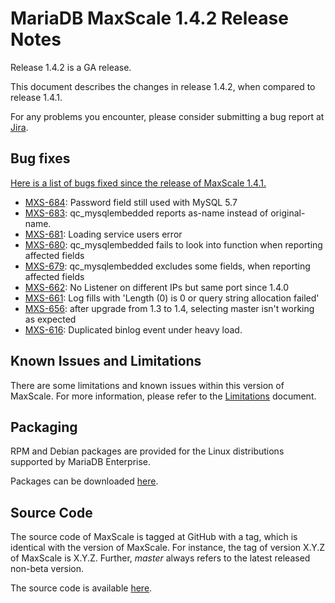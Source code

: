 
# MariaDB MaxScale 1.4.2 Release Notes

Release 1.4.2 is a GA release.

This document describes the changes in release 1.4.2, when compared to
release 1.4.1.

For any problems you encounter, please consider submitting a bug
report at [Jira](https://jira.mariadb.org).

## Bug fixes

[Here is a list of bugs fixed since the release of MaxScale 1.4.1.](https://jira.mariadb.org/browse/MXS-683?jql=project%20%3D%20MXS%20AND%20issuetype%20%3D%20Bug%20AND%20resolution%20in%20(Fixed%2C%20Done)%20AND%20fixVersion%20%3D%201.4.2)

 * [MXS-684](https://jira.mariadb.org/browse/MXS-684): Password field still used with MySQL 5.7
 * [MXS-683](https://jira.mariadb.org/browse/MXS-683): qc_mysqlembedded reports as-name instead of original-name.
 * [MXS-681](https://jira.mariadb.org/browse/MXS-681): Loading service users error
 * [MXS-680](https://jira.mariadb.org/browse/MXS-680): qc_mysqlembedded fails to look into function when reporting affected fields
 * [MXS-679](https://jira.mariadb.org/browse/MXS-679): qc_mysqlembedded excludes some fields, when reporting affected fields
 * [MXS-662](https://jira.mariadb.org/browse/MXS-662): No Listener on different IPs but same port since 1.4.0
 * [MXS-661](https://jira.mariadb.org/browse/MXS-661): Log fills with 'Length (0) is 0 or query string allocation failed'
 * [MXS-656](https://jira.mariadb.org/browse/MXS-656): after upgrade from 1.3 to 1.4, selecting master isn't working as expected
 * [MXS-616](https://jira.mariadb.org/browse/MXS-616): Duplicated binlog event under heavy load.

## Known Issues and Limitations

There are some limitations and known issues within this version of MaxScale.
For more information, please refer to the [Limitations](../About/Limitations.md) document.

## Packaging

RPM and Debian packages are provided for the Linux distributions supported
by MariaDB Enterprise.

Packages can be downloaded [here](https://mariadb.com/resources/downloads).

## Source Code

The source code of MaxScale is tagged at GitHub with a tag, which is identical
with the version of MaxScale. For instance, the tag of version X.Y.Z of MaxScale
is X.Y.Z. Further, *master* always refers to the latest released non-beta version.

The source code is available [here](https://github.com/mariadb-corporation/MaxScale).
